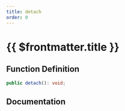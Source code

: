 ```yaml
---
title: detach
order: 0
---
```


# {{ $frontmatter.title }}

## Function Definition

```ts
public detach(): void;
```

## Documentation

<!--@include: ./parts/detach.md-->
